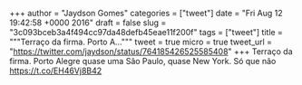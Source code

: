 
+++
author = "Jaydson Gomes"
categories = ["tweet"]
date = "Fri Aug 12 19:42:58 +0000 2016"
draft = false
slug = "3c093bceb3a4f494cc97da48defb45eae11f200f"
tags = ["tweet"]
title = """Terraço da firma. Porto A..."""
tweet = true
micro = true
tweet_url = "https://twitter.com/jaydson/status/764185426525585408"
+++
Terraço da firma. Porto Alegre quase uma São Paulo, quase New York. Só que não https://t.co/EH46Vj8B42
